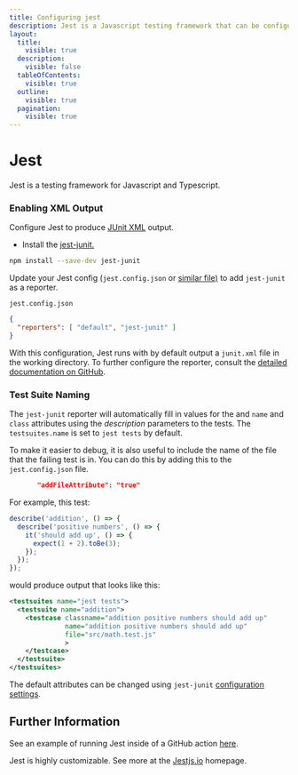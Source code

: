```yaml
---
title: Configuring jest
description: Jest is a Javascript testing framework that can be configured to output XML
layout:
  title:
    visible: true
  description:
    visible: false
  tableOfContents:
    visible: true
  outline:
    visible: true
  pagination:
    visible: true
---
```


# Jest

Jest is a testing framework for Javascript and Typescript.

### Enabling XML Output

Configure Jest to produce [JUnit XML](https://github.com/testmoapp/junitxml) output. 

* Install the [jest-junit.](https://github.com/jest-community/jest-junit)

```bash
npm install --save-dev jest-junit
```
Update your Jest config (`jest.config.json` or [similar file)](https://jestjs.io/docs/configuration) to add `jest-junit` as a reporter.

`jest.config.json`

```json
{
  "reporters": [ "default", "jest-junit" ]
}
```
With this configuration, Jest runs with by default output a `junit.xml` file in the working directory. To further configure the reporter, consult the [detailed documentation on GitHub](https://github.com/jest-community/jest-junit?tab=readme-ov-file#jest-junit).



### Test Suite Naming

The `jest-junit` reporter will automatically fill in values for the _<testcase>_ and _<testsuite>_ `name` and `class` attributes using the _description_ parameters to the tests. The `testsuites.name` is set to `jest tests` by default.   

To make it easier to debug, it is also useful to include the name of the file that the failing test is in. You can do this by adding this to the `jest.config.json` file.

```json
       "addFileAttribute": "true"
```
For example, this test:

```javascript
describe('addition', () => {
  describe('positive numbers', () => {
    it('should add up', () => {
      expect(1 + 2).toBe(3);
    });
  });
});
```
would produce output that looks like this:

```xml
<testsuites name="jest tests">
  <testsuite name="addition">
    <testcase classname="addition positive numbers should add up" 
              name="addition positive numbers should add up"
              file="src/math.test.js"
              >
    </testcase>
  </testsuite>
</testsuites>
```
The default attributes can be changed using `jest-junit` [configuration settings](https://github.com/jest-community/jest-junit?tab=readme-ov-file#configuration). 



## Further Information
See an example of running Jest inside of a GitHub action [here](https://github.com/trunk-io/flake-factory/blob/main/.github/workflows/javascript-tests.yaml#L42).

Jest is highly customizable. See more at the [Jestjs.io](https://jestjs.io/) homepage.
